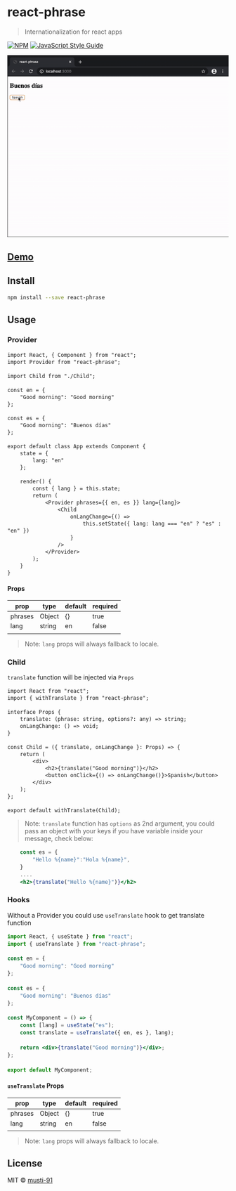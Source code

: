 # react-phrase

> Internationalization for react apps

[![NPM](https://img.shields.io/npm/v/react-phrase.svg)](https://www.npmjs.com/package/react-phrase) [![JavaScript Style Guide](https://img.shields.io/badge/code_style-standard-brightgreen.svg)](https://standardjs.com)

![demo](react-phrase.gif)

## [Demo](https://codesandbox.io/embed/vigilant-darkness-9fnwn?fontsize=14&hidenavigation=1&theme=dark)

## Install

```bash
npm install --save react-phrase
```

## Usage

### Provider

```tsx
import React, { Component } from "react";
import Provider from "react-phrase";

import Child from "./Child";

const en = {
	"Good morning": "Good morning"
};

const es = {
	"Good morning": "Buenos días"
};

export default class App extends Component {
	state = {
		lang: "en"
	};

	render() {
		const { lang } = this.state;
		return (
			<Provider phrases={{ en, es }} lang={lang}>
				<Child
					onLangChange={() =>
						this.setState({ lang: lang === "en" ? "es" : "en" })
					}
				/>
			</Provider>
		);
	}
}
```

#### Props

| prop    | type   | default | required |
| ------- | ------ | ------- | -------- |
| phrases | Object | {}      | true     |
| lang    | string | en      | false    |
|         |        |         |          |

> Note: `lang` props will always fallback to locale.

### Child

`translate` function will be injected via `Props`

```tsx
import React from "react";
import { withTranslate } from "react-phrase";

interface Props {
	translate: (phrase: string, options?: any) => string;
	onLangChange: () => void;
}

const Child = ({ translate, onLangChange }: Props) => {
	return (
		<div>
			<h2>{translate("Good morning")}</h2>
			<button onClick={() => onLangChange()}>Spanish</button>
		</div>
	);
};

export default withTranslate(Child);
```

> Note: `translate` function has `options` as 2nd argument, you could pass an object with your keys if you have variable inside your message, check below:

```jsx
	const es = {
		"Hello %{name}":"Hola %{name}",
	}
	....
	<h2>{translate("Hello %{name}")}</h2>

```

### Hooks

Without a Provider you could use `useTranslate` hook to get translate function

```jsx
import React, { useState } from "react";
import { useTranslate } from "react-phrase";

const en = {
	"Good morning": "Good morning"
};

const es = {
	"Good morning": "Buenos días"
};

const MyComponent = () => {
	const [lang] = useState("es");
	const translate = useTranslate({ en, es }, lang);

	return <div>{translate("Good morning")}</div>;
};

export default MyComponent;
```

#### `useTranslate` Props

| prop    | type   | default | required |
| ------- | ------ | ------- | -------- |
| phrases | Object | {}      | true     |
| lang    | string | en      | false    |
|         |        |         |          |

> Note: `lang` props will always fallback to locale.

## License

MIT © [musti-91](https://github.com/musti-91)
